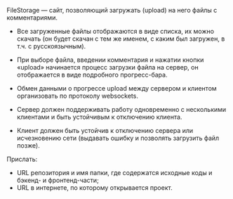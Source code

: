 
FileStorage — сайт, позволяющий загружать (upload) на него файлы с комментариями.
 - Все загруженные файлы отображаются в виде списка, их можно скачать (он будет скачан с тем же именем, с каким был загружен, в т.ч. с русскоязычным).

 - При выборе файла, введении комментария и нажатии кнопки «upload» начинается процесс загрузки файла на сервер, он отображается в виде подробного прогресс-бара.
 - Обмен данными о прогрессе upload между сервером и клиентом организовать по протоколу websockets.

 - Сервер должен поддерживать работу одновременно с несколькими клиентами и быть устойчивым к отключению клиента.
 - Клиент должен быть устойчив к отключению сервера или исчезновению сети (выдавать ошибку и позволять загрузить файл позже).

Прислать:
 - URL репозитория и имя папки, где содержатся исходные коды и бэкенд- и фронтенд-части;
 - URL в интернете, по которому открывается проект.